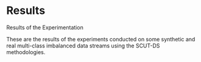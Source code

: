 # Results
Results of the Experimentation

These are the results of the experiments conducted on some synthetic and real multi-class imbalanced data streams using the SCUT-DS methodologies.
